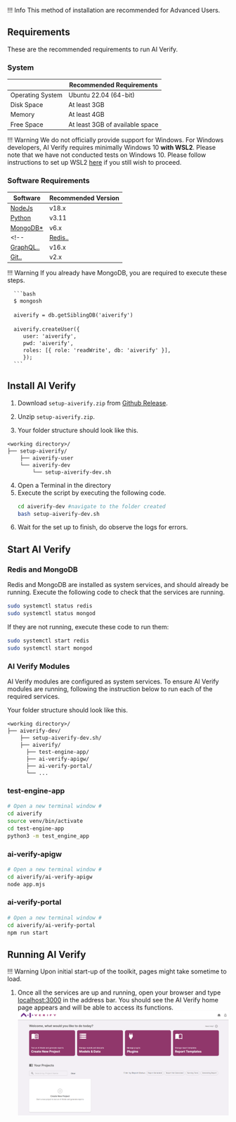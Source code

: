 !!! Info
      This method of installation are recommended for Advanced Users.
## Requirements

These are the recommended requirements to run AI Verify. 

### System

|                  | Recommended Requirements                                                                     |
| ---------------- | -------------------------------------------------------------------------------------------- |
| Operating System | Ubuntu 22.04 (64-bit)                                                                                 |
| Disk Space           | At least 3GB                                                                                |
| Memory           | At least 4GB                                                                                |
| Free Space       | At least 3GB of available space                                                              |

!!! Warning
      We do not officially provide support for Windows. For Windows developers, AI Verify requires minimally Windows 10 **with WSL2**. Please note that we have not conducted tests on Windows 10. Please follow instructions to set up WSL2 [here](https://learn.microsoft.com/en-us/windows/wsl/install) if you still wish to proceed.


### Software Requirements

| Software                                                                           | Recommended Version |
| ---------------------------------------------------------------------------------- | ------------------- |
| [NodeJs](https://nodejs.org/en/download)                                           | v18.x               |
| [Python](https://www.python.org/downloads/)                    | v3.11               |
| [MongoDB\*](https://www.mongodb.com/docs/manual/tutorial/install-mongodb-on-ubuntu/) | v6.x                |
<!-- | [Redis..](https://redis.io/docs/getting-started/installation/)                       | v6.x                |
| [GraphQL..](https://graphql.org/)                                                    | v16.x               |
| [Git..](https://git-scm.com/book/en/v2/Getting-Started-Installing-Git)               | v2.x                | -->

!!! Warning
    If you already have MongoDB, you are required to execute these steps.
    
      ```bash
      $ mongosh

      aiverify = db.getSiblingDB('aiverify')

      aiverify.createUser({
         user: 'aiverify',
         pwd: 'aiverify',
         roles: [{ role: 'readWrite', db: 'aiverify' }],
         });
      ```  

## Install AI Verify

1. Download `setup-aiverify.zip` from [Github Release](https://github.com/IMDA-BTG/aiverify/releases/tag/v0.9.0).

2. Unzip `setup-aiverify.zip`.

3. Your folder structure should look like this.
```
<working directory>/
├── setup-aiverify/
    ├── aiverify-user 
    └── aiverify-dev
        └── setup-aiverify-dev.sh
```
4. Open a Terminal in the directory
5. Execute the script by executing the following code.
   ```bash
   cd aiverify-dev #navigate to the folder created
   bash setup-aiverify-dev.sh
   ```
6. Wait for the set up to finish, do observe the logs for errors.

## Start AI Verify

### Redis and MongoDB

Redis and MongoDB are installed as system services, and should already be running.
Execute the following code to check that the services are running.

```bash
sudo systemctl status redis
sudo systemctl status mongod
```

If they are not running, execute these code to run them:

```bash
sudo systemctl start redis
sudo systemctl start mongod
```

### AI Verify Modules

AI Verify modules are configured as system services. To ensure AI Verify modules are running, following the instruction below to run each of the required services.

Your folder structure should look like this.
```
<working directory>/
├── aiverify-dev/
    ├── setup-aiverify-dev.sh/
    ├── aiverify/
      ├── test-engine-app/
      ├── ai-verify-apigw/
      ├── ai-verify-portal/
      └── ...
```

### test-engine-app

```bash
# Open a new terminal window #
cd aiverify
source venv/bin/activate
cd test-engine-app
python3 -m test_engine_app
```

### ai-verify-apigw

```bash
# Open a new terminal window #
cd aiverify/ai-verify-apigw
node app.mjs
```

### ai-verify-portal

```bash
# Open a new terminal window #
cd aiverify/ai-verify-portal
npm run start
```

## Running AI Verify

!!! Warning
      Upon initial start-up of the toolkit, pages might take sometime to load.

1. Once all the services are up and running, open your browser and type [localhost:3000](http://localhost:3000) in the address bar. You should see the AI Verify home page appears and will be able to access its functions.
   ![aiverify-home](../../res/getting-started/ai-verify-example.png)

